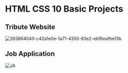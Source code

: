 
<h1>HTML CSS 10 Basic Projects 

## Tribute Website
![263864040-c42a1e0e-1a71-4350-83e2-ebf6eafbe13b](https://github.com/deveshkumar-2000/HTML-CSS-10-Projects-/assets/103423370/a4982c5d-476c-4614-a8af-70d7955c8301)

## Job Application
![JA](https://github.com/deveshkumar-2000/HTML-CSS-10-Projects-/assets/103423370/e17ebb48-c9d3-4211-90e1-90fe91f7efaa)

